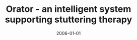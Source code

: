 ---
# Documentation: https://wowchemy.com/docs/managing-content/

title: Orator - an intelligent system supporting stuttering therapy
subtitle: ''
summary: ''
authors:
- kwasnicka
- Błażej Żak
tags: []
categories: []
date: '2006-01-01'
lastmod: 2022-10-07T05:00:39Z
featured: false
draft: false

# Featured image
# To use, add an image named `featured.jpg/png` to your page's folder.
# Focal points: Smart, Center, TopLeft, Top, TopRight, Left, Right, BottomLeft, Bottom, BottomRight.
image:
  caption: ''
  focal_point: ''
  preview_only: false

# Projects (optional).
#   Associate this post with one or more of your projects.
#   Simply enter your project's folder or file name without extension.
#   E.g. `projects = ["internal-project"]` references `content/project/deep-learning/index.md`.
#   Otherwise, set `projects = []`.
projects: []
publishDate: '2022-10-07T05:00:38.519296Z'
publication_types:
- '2'
abstract: ''
publication: '*Systems Science*'
---